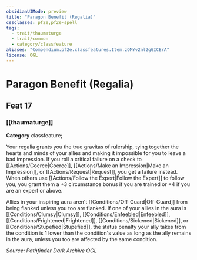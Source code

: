 ```yaml
---
obsidianUIMode: preview
title: "Paragon Benefit (Regalia)"
cssclasses: pf2e,pf2e-spell
tags:
  - trait/thaumaturge
  - trait/common
  - category/classfeature
aliases: "Compendium.pf2e.classfeatures.Item.zOMYv2nl2gGICErA"
license: OGL
---
```

# Paragon Benefit (Regalia)
## Feat 17
### [[thaumaturge]]

**Category** classfeature; 




Your regalia grants you the true gravitas of rulership, tying together the hearts and minds of your allies and making it impossible for you to leave a bad impression. If you roll a critical failure on a check to [[Actions/Coerce|Coerce]], [[Actions/Make an Impression|Make an Impression]], or [[Actions/Request|Request]], you get a failure instead. When others use [[Actions/Follow the Expert|Follow the Expert]] to follow you, you grant them a +3 circumstance bonus if you are trained or +4 if you are an expert or above.

Allies in your inspiring aura aren't [[Conditions/Off-Guard|Off-Guard]] from being flanked unless you too are flanked. If one of your allies in the aura is [[Conditions/Clumsy|Clumsy]], [[Conditions/Enfeebled|Enfeebled]], [[Conditions/Frightened|Frightened]], [[Conditions/Sickened|Sickened]], or [[Conditions/Stupefied|Stupefied]], the status penalty your ally takes from the condition is 1 lower than the condition's value as long as the ally remains in the aura, unless you too are affected by the same condition.

*Source: Pathfinder Dark Archive*
*OGL*